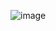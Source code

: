 ![image](https://github.com/traviskaufman/meatloaf/assets/1185269/e05863f5-83ac-4541-8ae5-71ff74784464)
